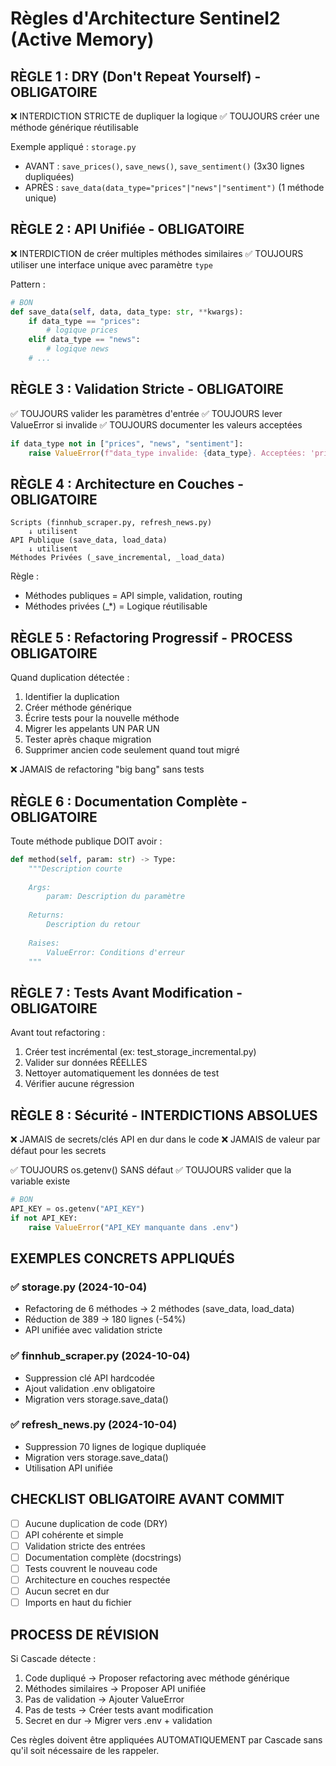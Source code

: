 # Règles d'Architecture Sentinel2 (Active Memory)

## RÈGLE 1 : DRY (Don't Repeat Yourself) - OBLIGATOIRE

❌ INTERDICTION STRICTE de dupliquer la logique
✅ TOUJOURS créer une méthode générique réutilisable

Exemple appliqué : `storage.py`
- AVANT : `save_prices()`, `save_news()`, `save_sentiment()` (3x30 lignes dupliquées)
- APRÈS : `save_data(data_type="prices"|"news"|"sentiment")` (1 méthode unique)

## RÈGLE 2 : API Unifiée - OBLIGATOIRE

❌ INTERDICTION de créer multiples méthodes similaires
✅ TOUJOURS utiliser une interface unique avec paramètre `type`

Pattern :
```python
# BON
def save_data(self, data, data_type: str, **kwargs):
    if data_type == "prices":
        # logique prices
    elif data_type == "news":
        # logique news
    # ...
```

## RÈGLE 3 : Validation Stricte - OBLIGATOIRE

✅ TOUJOURS valider les paramètres d'entrée
✅ TOUJOURS lever ValueError si invalide
✅ TOUJOURS documenter les valeurs acceptées

```python
if data_type not in ["prices", "news", "sentiment"]:
    raise ValueError(f"data_type invalide: {data_type}. Acceptées: 'prices', 'news', 'sentiment'")
```

## RÈGLE 4 : Architecture en Couches - OBLIGATOIRE

```
Scripts (finnhub_scraper.py, refresh_news.py)
    ↓ utilisent
API Publique (save_data, load_data)
    ↓ utilisent
Méthodes Privées (_save_incremental, _load_data)
```

Règle :
- Méthodes publiques = API simple, validation, routing
- Méthodes privées (_*) = Logique réutilisable

## RÈGLE 5 : Refactoring Progressif - PROCESS OBLIGATOIRE

Quand duplication détectée :
1. Identifier la duplication
2. Créer méthode générique
3. Écrire tests pour la nouvelle méthode
4. Migrer les appelants UN PAR UN
5. Tester après chaque migration
6. Supprimer ancien code seulement quand tout migré

❌ JAMAIS de refactoring "big bang" sans tests

## RÈGLE 6 : Documentation Complète - OBLIGATOIRE

Toute méthode publique DOIT avoir :
```python
def method(self, param: str) -> Type:
    """Description courte
    
    Args:
        param: Description du paramètre
        
    Returns:
        Description du retour
        
    Raises:
        ValueError: Conditions d'erreur
    """
```

## RÈGLE 7 : Tests Avant Modification - OBLIGATOIRE

Avant tout refactoring :
1. Créer test incrémental (ex: test_storage_incremental.py)
2. Valider sur données RÉELLES
3. Nettoyer automatiquement les données de test
4. Vérifier aucune régression

## RÈGLE 8 : Sécurité - INTERDICTIONS ABSOLUES

❌ JAMAIS de secrets/clés API en dur dans le code
❌ JAMAIS de valeur par défaut pour les secrets

✅ TOUJOURS os.getenv() SANS défaut
✅ TOUJOURS valider que la variable existe

```python
# BON
API_KEY = os.getenv("API_KEY")
if not API_KEY:
    raise ValueError("API_KEY manquante dans .env")
```

## EXEMPLES CONCRETS APPLIQUÉS

### ✅ storage.py (2024-10-04)
- Refactoring de 6 méthodes → 2 méthodes (save_data, load_data)
- Réduction de 389 → 180 lignes (-54%)
- API unifiée avec validation stricte

### ✅ finnhub_scraper.py (2024-10-04)
- Suppression clé API hardcodée
- Ajout validation .env obligatoire
- Migration vers storage.save_data()

### ✅ refresh_news.py (2024-10-04)
- Suppression 70 lignes de logique dupliquée
- Migration vers storage.save_data()
- Utilisation API unifiée

## CHECKLIST OBLIGATOIRE AVANT COMMIT

- [ ] Aucune duplication de code (DRY)
- [ ] API cohérente et simple
- [ ] Validation stricte des entrées
- [ ] Documentation complète (docstrings)
- [ ] Tests couvrent le nouveau code
- [ ] Architecture en couches respectée
- [ ] Aucun secret en dur
- [ ] Imports en haut du fichier

## PROCESS DE RÉVISION

Si Cascade détecte :
1. Code dupliqué → Proposer refactoring avec méthode générique
2. Méthodes similaires → Proposer API unifiée
3. Pas de validation → Ajouter ValueError
4. Pas de tests → Créer tests avant modification
5. Secret en dur → Migrer vers .env + validation

Ces règles doivent être appliquées AUTOMATIQUEMENT par Cascade sans qu'il soit nécessaire de les rappeler.
